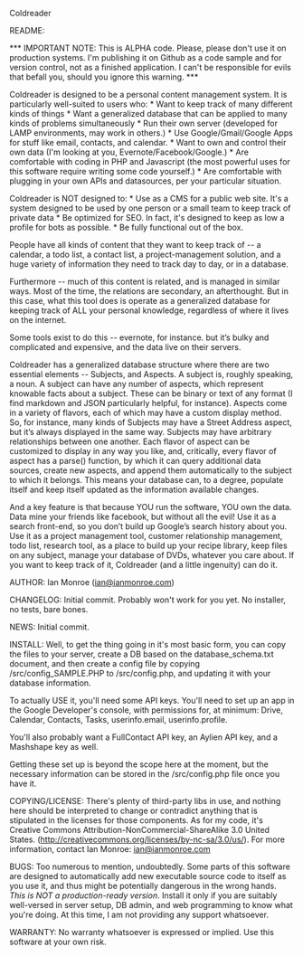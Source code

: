 Coldreader

README:

*** IMPORTANT NOTE: This is ALPHA code.  Please, please don't use it on production systems. I'm publishing it on Github as a code sample and for version control, not as a finished application.  I can't be responsible for evils that befall you, should you ignore this warning. ***

Coldreader is designed to be a personal content management system.  It is particularly well-suited to users who:
	* Want to keep track of many different kinds of things
	* Want a generalized database that can be applied to many kinds of problems simultaneously
	* Run their own server (developed for LAMP environments, may work in others.)
	* Use Google/Gmail/Google Apps for stuff like email, contacts, and calendar.
	* Want to own and control their own data (I'm looking at you, Evernote/Facebook/Google.)
	* Are comfortable with coding in PHP and Javascript (the most powerful uses for this software require writing some code yourself.)
	* Are comfortable with plugging in your own APIs and datasources, per your particular situation.

Coldreader is NOT designed to:
	* Use as a CMS for a public web site. It's a system designed to be used by one person or a small team to keep track of private data
	* Be optimized for SEO.  In fact, it's designed to keep as low a profile for bots as possible.
	* Be fully functional out of the box.

People have all kinds of content that they want to keep track of -- a calendar, a todo list, a contact list, a project-management solution, and a huge variety of information they need to track day to day, or in a database.

Furthermore -- much of this content is related, and is managed in similar ways.  Most of the time, the relations are secondary, an afterthought.  But in this case, what this tool does is operate as a generalized database for keeping track of ALL your personal knowledge, regardless of where it lives on the internet.

Some tools exist to do this -- evernote, for instance.  but it’s bulky and complicated and expensive, and the data live on their servers.

Coldreader has a generalized database structure where there are two essential elements -- Subjects, and Aspects.  A subject is, roughly speaking, a noun.  A subject can have any number of aspects, which represent knowable facts about a subject.  These can be binary or text of any format (I find markdown and JSON particularly helpful, for instance).  Aspects come in a variety of flavors, each of which may have a custom display method.  So, for instance, many kinds of Subjects may have a Street Address aspect, but it’s always displayed in the same way.  Subjects may have arbitrary relationships between one another.  Each flavor of aspect can be customized to display in any way you like, and, critically, every flavor of aspect has a parse() function, by which it can query additional data sources, create new aspects, and append them automatically to the subject to which it belongs.  This means your database can, to a degree, populate itself and keep itself updated as the information available changes.

And a key feature is that because YOU run the software, YOU own the data.  Data mine your friends like facebook, but without all the evil!  Use it as a search front-end, so you don’t build up Google’s search history about you.  Use it as a project management tool, customer relationship management, todo list, research tool, as a place to build up your recipe library, keep files on any subject, manage your database of DVDs, whatever you care about. If you want to keep track of it, Coldreader (and a little ingenuity) can do it.

AUTHOR: Ian Monroe (ian@ianmonroe.com)

CHANGELOG:  Initial commit.  Probably won't work for you yet.  No installer, no tests, bare bones.

NEWS:  Initial commit.

INSTALL:  Well, to get the thing going in it's most basic form, you can copy the files to your server, create a DB based on the database_schema.txt document, and then create a config file by copying /src/config_SAMPLE.PHP to /src/config.php, and updating it with your database information.

To actually USE it, you'll need some API keys.  You'll need to set up an app in the Google Developer's console, with permissions for, at minimum: Drive, Calendar, Contacts, Tasks, userinfo.email, userinfo.profile.

You'll also probably want a FullContact API key, an Aylien API key, and a Mashshape key as well.

Getting these set up is beyond the scope here at the moment, but the necessary information can be stored in the /src/config.php file once you have it.

COPYING/LICENSE:  There's plenty of third-party libs in use, and nothing here should be interpreted to change or contradict anything that is stipulated in the licenses for those components.  As for my code, it's Creative Commons Attribution-NonCommercial-ShareAlike 3.0 United States. (http://creativecommons.org/licenses/by-nc-sa/3.0/us/).  For more information, contact Ian Monroe: ian@ianmonroe.com
 

BUGS:  Too numerous to mention, undoubtedly.  Some parts of this software are designed to automatically add new executable source code to itself as you use it, and thus might be potentially dangerous in the wrong hands.  *This is NOT a production-ready version*.  Install it only if you are suitably well-versed in server setup, DB admin, and web programming to know what you're doing.  At this time, I am not providing any support whatsoever.

WARRANTY: No warranty whatsoever is expressed or implied.  Use this software at your own risk.

